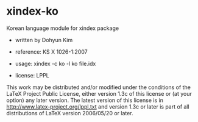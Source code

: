 # xindex-ko
Korean language module for xindex package

*    written by Dohyun Kim

*    reference: KS X 1026-1:2007

*    usage: xindex -c ko -l ko file.idx

*    license: LPPL

This work may be distributed and/or modified under the
conditions of the LaTeX Project Public License, either version 1.3c
of this license or (at your option) any later version.
The latest version of this license is in
  http://www.latex-project.org/lppl.txt
and version 1.3c or later is part of all distributions of LaTeX
version 2006/05/20 or later.

